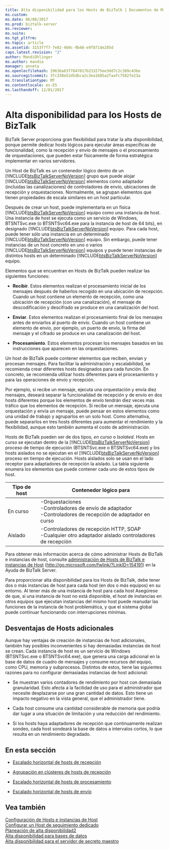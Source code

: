 ```yaml
---
title: Alta disponibilidad para los Hosts de BizTalk | Documentos de Microsoft
ms.custom: 
ms.date: 06/08/2017
ms.prod: biztalk-server
ms.reviewer: 
ms.suite: 
ms.tgt_pltfrm: 
ms.topic: article
ms.assetid: 3153f7f7-7e82-4b0c-9b48-e9f871de285d
caps.latest.revision: "2"
author: MandiOhlinger
ms.author: mandia
manager: anneta
ms.openlocfilehash: 29636a63f7847017b233275ee3dd7c2c389c43be
ms.sourcegitcommit: 3fc338e52d5dbca2c3ea1685a2faafc7582fe23a
ms.translationtype: MT
ms.contentlocale: es-ES
ms.lasthandoff: 12/01/2017
---
```

# <a name="high-availability-for-biztalk-hosts"></a>Alta disponibilidad para los Hosts de BizTalk
BizTalk Server proporciona gran flexibilidad para tratar la alta disponibilidad, porque permite dedicar hosts lógicos para ejecutar áreas específicas de funcionalidad, como la recepción y envío de mensajes o el procesamiento de orquestaciones, que pueden estar físicamente de forma estratégica implementar en varios servidores.  
  
 Un Host de BizTalk es un contenedor lógico dentro de un [!INCLUDE[btsBizTalkServerNoVersion](../includes/btsbiztalkservernoversion-md.md)] grupo que puede alojar [!INCLUDE[btsBizTalkServerNoVersion](../includes/btsbiztalkservernoversion-md.md)] elementos como adaptador (incluidas las canalizaciones) de controladores de envío, ubicaciones de recepción y orquestaciones. Normalmente, se agrupan elementos que tienen propiedades de escala similares en un host particular.  
  
 Después de crear un host, puede implementarla en un física [!INCLUDE[btsBizTalkServerNoVersion](../includes/btsbiztalkservernoversion-md.md)] equipo como una instancia de host. Una instancia de host se ejecuta como un servicio de Windows, BTSNTSvc.exe (o BTSNTSvc64.exe para la instancia de host de 64 bits), en designado [!INCLUDE[btsBizTalkServerNoVersion](../includes/btsbiztalkservernoversion-md.md)] equipo. Para cada host, puede tener sólo una instancia en un determinado [!INCLUDE[btsBizTalkServerNoVersion](../includes/btsbiztalkservernoversion-md.md)] equipo. Sin embargo, puede tener instancias de un host concreto en uno o varios [!INCLUDE[btsBizTalkServerNoVersion](../includes/btsbiztalkservernoversion-md.md)] equipos y puede tener instancias de distintos hosts en un determinado [!INCLUDE[btsBizTalkServerNoVersion](../includes/btsbiztalkservernoversion-md.md)] equipo.  
  
 Elementos que se encuentran en Hosts de BizTalk pueden realizar las siguientes funciones:  
  
-   **Recibir**. Estos elementos realizan el procesamiento inicial de los mensajes después de haberlos recogido en una ubicación de recepción. Cuando un host contiene un elemento de recepción, como una ubicación de recepción (con una canalización), el mensaje de descodificación y descifrado se produce en una canalización del host.  
  
-   **Enviar**. Estos elementos realizan el procesamiento final de los mensajes antes de enviarlos al puerto de envío. Cuando un host contiene un elemento de envío, por ejemplo, un puerto de envío, la firma del mensaje y el cifrado se produce en una canalización del host.  
  
-   **Procesamiento**. Estos elementos procesan los mensajes basados en las instrucciones que aparecen en las orquestaciones.  
  
 Un host de BizTalk puede contener elementos que reciben, envían y procesan mensajes. Para facilitar la administración y escalabilidad, se recomienda crear diferentes hosts designados para cada función. En concreto, se recomienda utilizar hosts diferentes para el procesamiento y para las operaciones de envío y recepción.  
  
 Por ejemplo, si recibe un mensaje, ejecuta una orquestación y envía diez mensajes, deseará separar la funcionalidad de recepción y de envío en dos hosts diferentes porque los elementos de envío tendrán diez veces más tráfico que los elementos de recepción. Si recibe un mensaje, ejecuta una orquestación y envía un mensaje, puede pensar en estos elementos como una unidad de trabajo y agruparlos en un solo host. Como alternativa, puede separarlos en tres hosts diferentes para aumentar el rendimiento y la flexibilidad, aunque esto también aumenta el costo de administración.  
  
 Hosts de BizTalk pueden ser de dos tipos, *en curso* o *Isolated*. Hosts en curso se ejecutan dentro de la [!INCLUDE[btsBizTalkServerNoVersion](../includes/btsbiztalkservernoversion-md.md)] proceso de tiempo de ejecución (BTSNTSvc.exe o BTSNTSvc64.exe) y los hosts aislados no se ejecutan en el [!INCLUDE[btsBizTalkServerNoVersion](../includes/btsbiztalkservernoversion-md.md)] proceso en tiempo de ejecución. Hosts aislados solo se usan en el lado receptor para adaptadores de recepción la aislado. La tabla siguiente enumera los elementos que puede contener cada uno de estos tipos de host.  
  
|Tipo de host|Contenedor lógico para|  
|---------------|---------------------------|  
|En curso|-Orquestaciones<br />-Controladores de envío de adaptador<br />-Controladores de recepción de adaptador en curso|  
|Aislado|-Controladores de recepción HTTP, SOAP<br />-Cualquier otro adaptador aislado controladores de recepción|  
  
 Para obtener más información acerca de cómo administrar Hosts de BizTalk e instancias de host, consulte [administración de Hosts de BizTalk e instancias de Host](http://go.microsoft.com/fwlink/?LinkID=154191) (http://go.microsoft.com/fwlink/?LinkID=154191) en la Ayuda de BizTalk Server.  
  
 Para proporcionar alta disponibilidad para los Hosts de BizTalk, debe tener dos o más instancias de host para cada host (en dos o más equipos) en su entorno. Al tener más de una instancia de host para cada host Asegúrese de que, si una instancia de host no está disponible, el host de instancias en otros equipos que ejecutan instancias del mismo host puede reanudar las funciones de la instancia de host problemática, y que el sistema global puede continuar funcionando con interrupciones mínimas.  
  
## <a name="disadvantages-of-additional-hosts"></a>Desventajas de Hosts adicionales  
 Aunque hay ventajas de creación de instancias de host adicionales, también hay posibles inconvenientes si hay demasiadas instancias de host se crean. Cada instancia de host es un servicio de Windows (BTSNTSvc.exe o BTSNTSvc64.exe), que genera una carga adicional en la base de datos de cuadro de mensajes y consume recursos del equipo, como CPU, memoria y subprocesos. Distintos de estos, tiene las siguientes razones para no configurar demasiadas instancias de host adicional:  
  
-   Se muestran varios contadores de rendimiento por host con demasiada granularidad. Esto afecta a la facilidad de uso para el administrador que necesite desplazarse por una gran cantidad de datos. Esto tiene un impacto negativo en la vista general, que el administrador tiene.  
  
-   Cada host consume una cantidad considerable de memoria que podría dar lugar a una situación de limitación y una reducción del rendimiento.  
  
-   Si los hosts haya adaptadores de recepción que continuamente realizan sondeo, cada host sondeará la base de datos a intervalos cortos, lo que resulta en un rendimiento degradado.  
  
## <a name="in-this-section"></a>En esta sección  
  
-   [Escalado horizontal de hosts de recepción](../technical-guides/scaling-out-receiving-hosts.md)  
  
-   [Agrupación en clústeres de hosts de recepción](../technical-guides/clustering-receiving-hosts.md)  
  
-   [Escalado horizontal de hosts de procesamiento](../technical-guides/scaling-out-processing-hosts.md)  
  
-   [Escalado horizontal de hosts de envío](../technical-guides/scaling-out-sending-hosts.md)  
  
## <a name="see-also"></a>Vea también  
 [Configuración de Hosts e instancias de Host](../technical-guides/configuring-hosts-and-host-instances.md)   
 [Configurar un Host de seguimiento dedicado](../technical-guides/configuring-a-dedicated-tracking-host.md)   
 [Planeación de alta disponibilidad2](../technical-guides/planning-for-high-availability2.md)   
 [Alta disponibilidad para bases de datos](../technical-guides/high-availability-for-databases.md)   
 [Alta disponibilidad para el servidor de secreto maestro](../technical-guides/high-availability-for-the-master-secret-server.md)